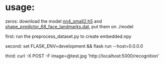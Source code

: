 # usage:

zeros:
	download the model  [nn4_small2.h5](https://www.jianguoyun.com/p/DaTZKmwQno3qBxinvIMC) and [shape_predictor_68_face_landmarks.dat](https://www.jianguoyun.com/p/DbNGwpoQno3qBxj8u4MC), put them on ./model

first: 
	run the preprocess_dataset.py to create embedded.npy

second:
  	set FLASK_ENV=development && flask run --host=0.0.0.0
	
third:
	curl -X POST -F image=@test.jpg 'http://localhost:5000/recognition'
